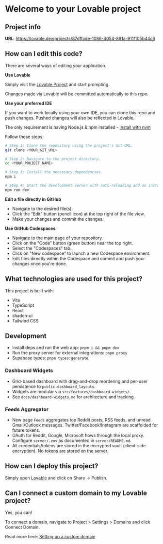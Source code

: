 # Welcome to your Lovable project

## Project info

**URL**: https://lovable.dev/projects/87dffade-1086-4054-881a-911f105b44c6

## How can I edit this code?

There are several ways of editing your application.

**Use Lovable**

Simply visit the [Lovable Project](https://lovable.dev/projects/87dffade-1086-4054-881a-911f105b44c6) and start prompting.

Changes made via Lovable will be committed automatically to this repo.

**Use your preferred IDE**

If you want to work locally using your own IDE, you can clone this repo and push changes. Pushed changes will also be reflected in Lovable.

The only requirement is having Node.js & npm installed - [install with nvm](https://github.com/nvm-sh/nvm#installing-and-updating)

Follow these steps:

```sh
# Step 1: Clone the repository using the project's Git URL.
git clone <YOUR_GIT_URL>

# Step 2: Navigate to the project directory.
cd <YOUR_PROJECT_NAME>

# Step 3: Install the necessary dependencies.
npm i

# Step 4: Start the development server with auto-reloading and an instant preview.
npm run dev
```

**Edit a file directly in GitHub**

- Navigate to the desired file(s).
- Click the "Edit" button (pencil icon) at the top right of the file view.
- Make your changes and commit the changes.

**Use GitHub Codespaces**

- Navigate to the main page of your repository.
- Click on the "Code" button (green button) near the top right.
- Select the "Codespaces" tab.
- Click on "New codespace" to launch a new Codespace environment.
- Edit files directly within the Codespace and commit and push your changes once you're done.

## What technologies are used for this project?

This project is built with:

- Vite
- TypeScript
- React
- shadcn-ui
- Tailwind CSS

## Development

- Install deps and run the web app: `pnpm i && pnpm dev`
- Run the proxy server for external integrations: `pnpm proxy`
- Supabase types: `pnpm types:generate`

### Dashboard Widgets

- Grid-based dashboard with drag-and-drop reordering and per-user persistence to `public.dashboard_layouts`.
- Widgets are modular via `src/features/dashboard-widgets/`.
- See `docs/dashboard-widgets.md` for architecture and tracking.

### Feeds Aggregator

- New page `Feeds` aggregates top Reddit posts, RSS feeds, and unread Gmail/Outlook messages. Twitter/Facebook/Instagram are scaffolded for future tokens.
- OAuth for Reddit, Google, Microsoft flows through the local proxy. Configure `server/.env` as documented in `server/README.md`.
- All credentials/tokens are stored in the encrypted vault (client-side encryption). No tokens are stored on the server.

## How can I deploy this project?

Simply open [Lovable](https://lovable.dev/projects/87dffade-1086-4054-881a-911f105b44c6) and click on Share -> Publish.

## Can I connect a custom domain to my Lovable project?

Yes, you can!

To connect a domain, navigate to Project > Settings > Domains and click Connect Domain.

Read more here: [Setting up a custom domain](https://docs.lovable.dev/tips-tricks/custom-domain#step-by-step-guide)
